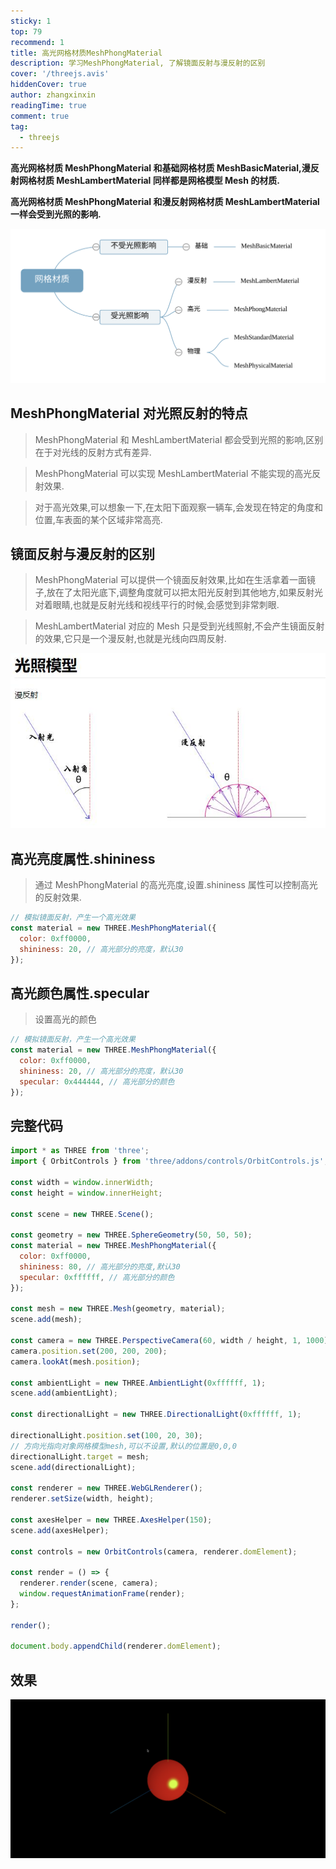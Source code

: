 ```yaml
---
sticky: 1
top: 79
recommend: 1
title: 高光网格材质MeshPhongMaterial
description: 学习MeshPhongMaterial, 了解镜面反射与漫反射的区别
cover: '/threejs.avis'
hiddenCover: true
author: zhangxinxin
readingTime: true
comment: true
tag:
  - threejs
---
```


**高光网格材质 MeshPhongMaterial 和基础网格材质 MeshBasicMaterial,漫反射网格材质 MeshLambertMaterial 同样都是网格模型 Mesh 的材质.**

**高光网格材质 MeshPhongMaterial 和漫反射网格材质 MeshLambertMaterial 一样会受到光照的影响.**

![](../../public/threejs/网格材质.svg)

## MeshPhongMaterial 对光照反射的特点

> MeshPhongMaterial 和 MeshLambertMaterial 都会受到光照的影响,区别在于对光线的反射方式有差异.

> MeshPhongMaterial 可以实现 MeshLambertMaterial 不能实现的高光反射效果.

> 对于高光效果,可以想象一下,在太阳下面观察一辆车,会发现在特定的角度和位置,车表面的某个区域非常高亮.

## 镜面反射与漫反射的区别

> MeshPhongMaterial 可以提供一个镜面反射效果,比如在生活拿着一面镜子,放在了太阳光底下,调整角度就可以把太阳光反射到其他地方,如果反射光对着眼睛,也就是反射光线和视线平行的时候,会感觉到非常刺眼.

> MeshLambertMaterial 对应的 Mesh 只是受到光线照射,不会产生镜面反射的效果,它只是一个漫反射,也就是光线向四周反射.

![](../../public/threejs/漫反射.jpeg)

## 高光亮度属性.shininess

> 通过 MeshPhongMaterial 的高光亮度,设置.shininess 属性可以控制高光的反射效果.

```js
// 模拟镜面反射，产生一个高光效果
const material = new THREE.MeshPhongMaterial({
  color: 0xff0000,
  shininess: 20, // 高光部分的亮度，默认30
});
```

## 高光颜色属性.specular

> 设置高光的颜色

```js
// 模拟镜面反射，产生一个高光效果
const material = new THREE.MeshPhongMaterial({
  color: 0xff0000,
  shininess: 20, // 高光部分的亮度，默认30
  specular: 0x444444, // 高光部分的颜色
});
```

## 完整代码

```js
import * as THREE from 'three';
import { OrbitControls } from 'three/addons/controls/OrbitControls.js';

const width = window.innerWidth;
const height = window.innerHeight;

const scene = new THREE.Scene();

const geometry = new THREE.SphereGeometry(50, 50, 50);
const material = new THREE.MeshPhongMaterial({
  color: 0xff0000,
  shininess: 80, // 高光部分的亮度,默认30
  specular: 0xffffff, // 高光部分的颜色
});

const mesh = new THREE.Mesh(geometry, material);
scene.add(mesh);

const camera = new THREE.PerspectiveCamera(60, width / height, 1, 1000);
camera.position.set(200, 200, 200);
camera.lookAt(mesh.position);

const ambientLight = new THREE.AmbientLight(0xffffff, 1);
scene.add(ambientLight);

const directionalLight = new THREE.DirectionalLight(0xffffff, 1);

directionalLight.position.set(100, 20, 30);
// 方向光指向对象网格模型mesh,可以不设置,默认的位置是0,0,0
directionalLight.target = mesh;
scene.add(directionalLight);

const renderer = new THREE.WebGLRenderer();
renderer.setSize(width, height);

const axesHelper = new THREE.AxesHelper(150);
scene.add(axesHelper);

const controls = new OrbitControls(camera, renderer.domElement);

const render = () => {
  renderer.render(scene, camera);
  window.requestAnimationFrame(render);
};

render();

document.body.appendChild(renderer.domElement);
```

## 效果

![](../../public/threejs/高光网格材质Phong.gif)
